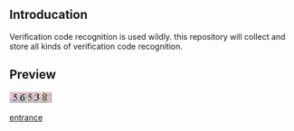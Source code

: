 
## Introducation
Verification code recognition is used wildly. this repository will collect and store all kinds of verification code recognition.

## Preview

![Alt][1]

[entrance][2]

[1]: verificationcode1/img.jpg "type one"

[2]: verificationcode1/

